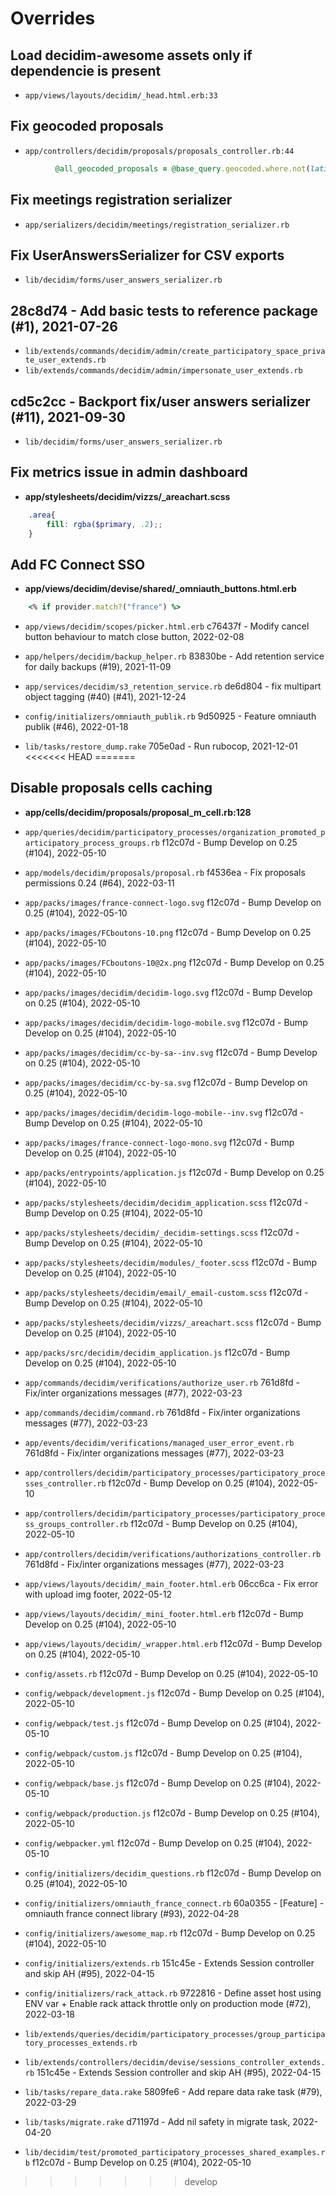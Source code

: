 # Overrides

## Load decidim-awesome assets only if dependencie is present
* `app/views/layouts/decidim/_head.html.erb:33`

## Fix geocoded proposals
* `app/controllers/decidim/proposals/proposals_controller.rb:44`
```ruby
          @all_geocoded_proposals = @base_query.geocoded.where.not(latitude: Float::NAN, longitude: Float::NAN)
```

##  Fix meetings registration serializer
* `app/serializers/decidim/meetings/registration_serializer.rb`
## Fix UserAnswersSerializer for CSV exports
* `lib/decidim/forms/user_answers_serializer.rb`
## 28c8d74 - Add basic tests to reference package (#1), 2021-07-26
* `lib/extends/commands/decidim/admin/create_participatory_space_private_user_extends.rb`
* `lib/extends/commands/decidim/admin/impersonate_user_extends.rb`
##  cd5c2cc - Backport fix/user answers serializer (#11), 2021-09-30
* `lib/decidim/forms/user_answers_serializer.rb`
## Fix metrics issue in admin dashboard
 - **app/stylesheets/decidim/vizzs/_areachart.scss**
```scss
    .area{
        fill: rgba($primary, .2);;
    }
```

## Add FC Connect SSO
 - **app/views/decidim/devise/shared/_omniauth_buttons.html.erb**
```ruby
    <% if provider.match?("france") %>
```

* `app/views/decidim/scopes/picker.html.erb`
c76437f - Modify cancel button behaviour to match close button, 2022-02-08

* `app/helpers/decidim/backup_helper.rb`
83830be - Add retention service for daily backups (#19), 2021-11-09

* `app/services/decidim/s3_retention_service.rb`
de6d804 - fix multipart object tagging (#40) (#41), 2021-12-24

* `config/initializers/omniauth_publik.rb`
9d50925 - Feature omniauth publik (#46), 2022-01-18

* `lib/tasks/restore_dump.rake`
705e0ad - Run rubocop, 2021-12-01
<<<<<<< HEAD
=======
## Disable proposals cells caching
- **app/cells/decidim/proposals/proposal_m_cell.rb:128**
* `app/queries/decidim/participatory_processes/organization_promoted_participatory_process_groups.rb`
f12c07d - Bump Develop on 0.25 (#104), 2022-05-10

* `app/models/decidim/proposals/proposal.rb`
f4536ea - Fix proposals permissions 0.24 (#64), 2022-03-11

* `app/packs/images/france-connect-logo.svg`
f12c07d - Bump Develop on 0.25 (#104), 2022-05-10

* `app/packs/images/FCboutons-10.png`
f12c07d - Bump Develop on 0.25 (#104), 2022-05-10

* `app/packs/images/FCboutons-10@2x.png`
f12c07d - Bump Develop on 0.25 (#104), 2022-05-10

* `app/packs/images/decidim/decidim-logo.svg`
f12c07d - Bump Develop on 0.25 (#104), 2022-05-10

* `app/packs/images/decidim/decidim-logo-mobile.svg`
f12c07d - Bump Develop on 0.25 (#104), 2022-05-10

* `app/packs/images/decidim/cc-by-sa--inv.svg`
f12c07d - Bump Develop on 0.25 (#104), 2022-05-10

* `app/packs/images/decidim/cc-by-sa.svg`
f12c07d - Bump Develop on 0.25 (#104), 2022-05-10

* `app/packs/images/decidim/decidim-logo-mobile--inv.svg`
f12c07d - Bump Develop on 0.25 (#104), 2022-05-10

* `app/packs/images/france-connect-logo-mono.svg`
f12c07d - Bump Develop on 0.25 (#104), 2022-05-10

* `app/packs/entrypoints/application.js`
f12c07d - Bump Develop on 0.25 (#104), 2022-05-10

* `app/packs/stylesheets/decidim/decidim_application.scss`
f12c07d - Bump Develop on 0.25 (#104), 2022-05-10

* `app/packs/stylesheets/decidim/_decidim-settings.scss`
f12c07d - Bump Develop on 0.25 (#104), 2022-05-10

* `app/packs/stylesheets/decidim/modules/_footer.scss`
f12c07d - Bump Develop on 0.25 (#104), 2022-05-10

* `app/packs/stylesheets/decidim/email/_email-custom.scss`
f12c07d - Bump Develop on 0.25 (#104), 2022-05-10

* `app/packs/stylesheets/decidim/vizzs/_areachart.scss`
f12c07d - Bump Develop on 0.25 (#104), 2022-05-10

* `app/packs/src/decidim/decidim_application.js`
f12c07d - Bump Develop on 0.25 (#104), 2022-05-10

* `app/commands/decidim/verifications/authorize_user.rb`
761d8fd - Fix/inter organizations messages (#77), 2022-03-23

* `app/commands/decidim/command.rb`
761d8fd - Fix/inter organizations messages (#77), 2022-03-23

* `app/events/decidim/verifications/managed_user_error_event.rb`
761d8fd - Fix/inter organizations messages (#77), 2022-03-23

* `app/controllers/decidim/participatory_processes/participatory_processes_controller.rb`
f12c07d - Bump Develop on 0.25 (#104), 2022-05-10

* `app/controllers/decidim/participatory_processes/participatory_process_groups_controller.rb`
f12c07d - Bump Develop on 0.25 (#104), 2022-05-10

* `app/controllers/decidim/verifications/authorizations_controller.rb`
761d8fd - Fix/inter organizations messages (#77), 2022-03-23

* `app/views/layouts/decidim/_main_footer.html.erb`
06cc6ca - Fix error with upload img footer, 2022-05-12

* `app/views/layouts/decidim/_mini_footer.html.erb`
f12c07d - Bump Develop on 0.25 (#104), 2022-05-10

* `app/views/layouts/decidim/_wrapper.html.erb`
f12c07d - Bump Develop on 0.25 (#104), 2022-05-10

* `config/assets.rb`
f12c07d - Bump Develop on 0.25 (#104), 2022-05-10

* `config/webpack/development.js`
f12c07d - Bump Develop on 0.25 (#104), 2022-05-10

* `config/webpack/test.js`
f12c07d - Bump Develop on 0.25 (#104), 2022-05-10

* `config/webpack/custom.js`
f12c07d - Bump Develop on 0.25 (#104), 2022-05-10

* `config/webpack/base.js`
f12c07d - Bump Develop on 0.25 (#104), 2022-05-10

* `config/webpack/production.js`
f12c07d - Bump Develop on 0.25 (#104), 2022-05-10

* `config/webpacker.yml`
f12c07d - Bump Develop on 0.25 (#104), 2022-05-10

* `config/initializers/decidim_questions.rb`
f12c07d - Bump Develop on 0.25 (#104), 2022-05-10

* `config/initializers/omniauth_france_connect.rb`
60a0355 - [Feature] - omniauth france connect library (#93), 2022-04-28

* `config/initializers/awesome_map.rb`
f12c07d - Bump Develop on 0.25 (#104), 2022-05-10

* `config/initializers/extends.rb`
151c45e - Extends Session controller and skip AH (#95), 2022-04-15

* `config/initializers/rack_attack.rb`
9722816 - Define asset host using ENV var + Enable rack attack throttle only on production mode (#72), 2022-03-18

* `lib/extends/queries/decidim/participatory_processes/group_participatory_processes_extends.rb`


* `lib/extends/controllers/decidim/devise/sessions_controller_extends.rb`
151c45e - Extends Session controller and skip AH (#95), 2022-04-15

* `lib/tasks/repare_data.rake`
5809fe6 - Add repare data rake task (#79), 2022-03-29

* `lib/tasks/migrate.rake`
d71197d - Add nil safety in migrate task, 2022-04-20

* `lib/decidim/test/promoted_participatory_processes_shared_examples.rb`
f12c07d - Bump Develop on 0.25 (#104), 2022-05-10

>>>>>>> develop
